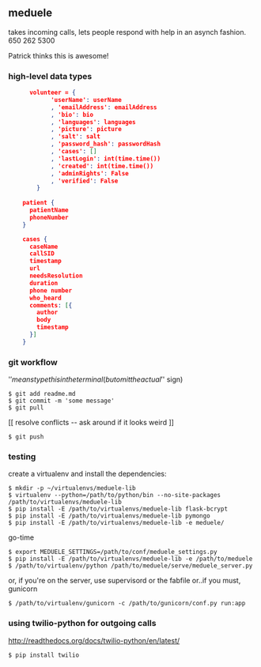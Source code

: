 ## meduele
takes incoming calls, lets people respond with help in an asynch fashion.  650 262 5300

Patrick thinks this is awesome!


### high-level data types
```json
      volunteer = {
            'userName': userName
            , 'emailAddress': emailAddress
            , 'bio': bio
            , 'languages': languages
            , 'picture': picture
            , 'salt': salt
            , 'password_hash': passwordHash
            , 'cases': [] 
            , 'lastLogin': int(time.time())
            , 'created': int(time.time())
            , 'adminRights': False
            , 'verified': False
        }
 
    patient {
      patientName
      phoneNumber
    }

    cases {
      caseName
      callSID
      timestamp
      url
      needsResolution
      duration
      phone number
      who_heard
      comments: [{
        author
        body
        timestamp
      }]
    }
```

### git workflow
'$' means type this in the terminal (but omit the actual '$' sign)

    $ git add readme.md
    $ git commit -m 'some message'
    $ git pull

[[ resolve conflicts -- ask around if it looks weird ]]

    $ git push

### testing 
  
create a virtualenv and install the dependencies:

    $ mkdir -p ~/virtualenvs/meduele-lib
    $ virtualenv --python=/path/to/python/bin --no-site-packages /path/to/virtualenvs/meduele-lib
    $ pip install -E /path/to/virtualenvs/meduele-lib flask-bcrypt
    $ pip install -E /path/to/virtualenvs/meduele-lib pymongo
    $ pip install -E /path/to/virtualenvs/meduele-lib -e meduele/
  
go-time

    $ export MEDUELE_SETTINGS=/path/to/conf/meduele_settings.py
    $ pip install -E /path/to/virtualenvs/meduele-lib -e /path/to/meduele
    $ /path/to/virtualenv/python /path/to/meduele/serve/meduele_server.py

or, if you're on the server, use supervisord or the fabfile or..if you must, gunicorn

    $ /path/to/virtualenv/gunicorn -c /path/to/gunicorn/conf.py run:app

### using twilio-python for outgoing calls

http://readthedocs.org/docs/twilio-python/en/latest/
    
    $ pip install twilio
    
